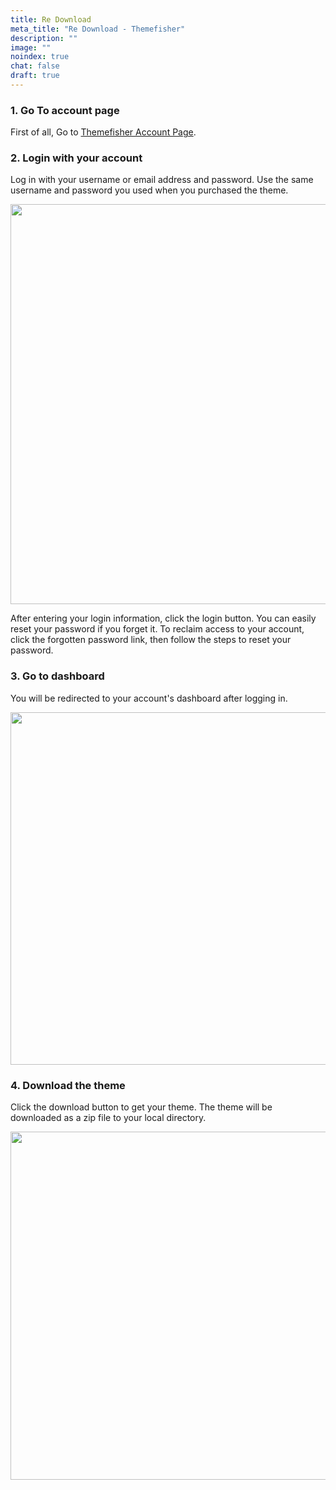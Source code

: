 ```yaml
---
title: Re Download
meta_title: "Re Download - Themefisher"
description: ""
image: ""
noindex: true
chat: false
draft: true
---
```


### 1. Go To account page

First of all, Go to <A href="https://account.themefisher.com/" rel="nofollow noopener noreferrer">Themefisher Account Page</A>.

### 2. Login with your account

Log in with your username or email address and password. Use the same username and password you used when you purchased the theme.

<Image src="/images/redownload/account-login.png" height="640" width="1200"/>

After entering your login information, click the login button. You can easily reset your password if you forget it. To reclaim access to your account, click the forgotten password link, then follow the steps to reset your password.

### 3. Go to dashboard

You will be redirected to your account's dashboard after logging in.

<Image src="/images/redownload/account-dashboard.png" height="564" width="1200"/>

### 4. Download the theme

Click the download button to get your theme. The theme will be downloaded as a zip file to your local directory.

<Image src="/images/redownload/theme-download.png" height="557" width="1200"/>
